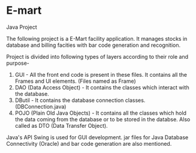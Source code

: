 # E-mart
Java Project

The following project is a E-Mart facility application. It manages stocks in database and billing facities with bar code generation and recognition. 

Project is divided into following types of layers according to their role and purpose-
1. GUI - All the front end code is present in these files. It contains all the Frames and UI elements. (Files named as Frame)
2. DAO (Data Access Object) - It contains the classes which interact with the database.
3. DButil - It contains the database connection classes. (DBConnection.java)
4. POJO (Plain Old Java Objects) - It contains all the classes which hold the data coming from the database or to be stored in the databse. Also called as DTO (Data Transfer Object).

Java's API Swing is used for GUI development.
jar files for Java Database Connectivity (Oracle) and bar code generation are also mentioned.
